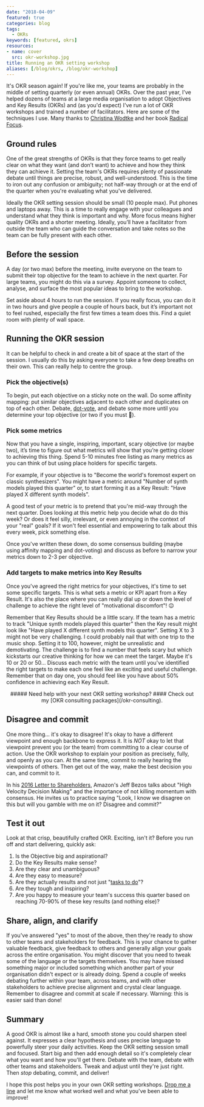 ```yaml
---
date: "2018-04-09"
featured: true
categories: blog
tags: 
  - OKRs
keywords: [featured, okrs]
resources:
- name: cover
  src: okr-workshop.jpg
title: Running an OKR setting workshop
aliases: [/blog/okrs, /blog/okr-workshop]
---
```


It's OKR season again! If you're like me, your teams are probably in the middle of setting quarterly (or even annual) OKRs. Over the past year, I’ve helped dozens of teams at a large media organisation to adopt Objectives and Key Results (OKRs) and (as you'd expect) I've run a lot of OKR  workshops and trained a number of facilitators. Here are some of the techniques I use. Many thanks to [Christina Wodtke](http://eleganthack.com/) and her book [Radical Focus](https://www.amazon.com/Radical-Focus-Achieving-Important-Objectives/dp/0996006028/). <!--TODO: help  [Nora Bereczkei](https://uk.linkedin.com/in/norabereczkei) to write a post about her summary.-->

## Ground rules
One of the great strengths of OKRs is that they force teams to get really clear on what they want (and don’t want) to achieve and how they think they can achieve it. Setting the team's OKRs requires plenty of passionate debate until things are precise, robust, and well-understood. This is the time to iron out any confusion or ambiguity; not half-way through or at the end of the quarter when you're evaluating what you've delivered. <!--There should be very little "wiggle room" for interpretation once these have been committed been nailed down.-->

Ideally the OKR setting session should be small (10 people max). Put phones and laptops away. This is a time to really engage with your colleagues and understand what they think is important and why. More focus means higher quality OKRs and a shorter meeting. Ideally, you’ll have a facilitator from outside the team who can guide the conversation and take notes so the team can be fully present with each other.

## Before the session
A day (or two max) before the meeting, invite everyone on the team to submit their top objective for the team to achieve in the next quarter. For large teams, you might do this via a survey. Appoint someone to collect, analyse, and surface the most popular ideas to bring to the workshop.

Set aside about 4 hours to run the session. If you really focus, you can do it in two hours and give people a couple of hours back, but it’s important not to feel rushed, especially the first few times a team does this. Find a quiet room with plenty of wall space.

## Running the OKR session
It can be helpful to check in and create a bit of space at the start of the session. I usually do this by asking everyone to take a few deep breaths on their own. This can really help to centre the group.

### Pick the objective(s)
To begin, put each objective on a sticky note on the wall. Do some affinity mapping: put similar objectives adjacent to each other and duplicates on top of each other. Debate, [dot-vote](https://en.wikipedia.org/wiki/Dot-voting), and debate some more until you determine your top objective (or two if you must :grimacing:).

### Pick some metrics
Now that you have a single, inspiring, important, scary objective (or maybe two), it’s time to figure out what metrics will show that you’re getting closer to achieving this thing. Spend 5-10 minutes free listing as many metrics as you can think of but using place holders for specific targets.

For example, if your objective is to "Become the world's foremost expert on classic synthesizers". You might have a metric around "Number of synth models played this quarter" or, to start forming it as a Key Result: "Have played X different synth models".

A good test of your metric is to pretend that you're mid-way through the next quarter. Does looking at this metric help you decide what do do this week? Or does it feel silly, irrelevant, or even annoying in the context of your "real" goals? If it won't feel essential and empowering to talk about this every week, pick something else.

Once you've written these down, do some consensus building (maybe using affinity mapping and dot-voting) and discuss as before to narrow your metrics down to 2-3 per objective.

### Add targets to make metrics into Key Results
Once you've agreed the right metrics for your objectives, it's time to set some specific targets. This is what sets a metric or KPI apart from a Key Result. It's also the place where you can really dial up or down the level of challenge to achieve the right level of "motivational discomfort"! :wink:

Remember that Key Results should be a little scary. If the team has a metric to track "Unique synth models played this quarter" then the Key result might look like "Have played X different synth models this quarter". Setting X to 3 might not be very challenging. I could probably nail that with one trip to the music shop. Setting it to 100, however, might be unrealistic and demotivating. The challenge is to find a number that feels scary but which kickstarts our creative thinking for how we can meet the target. Maybe it's 10 or 20 or 50... Discuss each metric with the team until you've identified the right targets to make each one feel like an exciting and useful challenge. Remember that on day one, you should feel like you have about 50% confidence in achieving each Key Result.

> 
<center>
##### Need help with your next OKR setting workshop? 
#### Check out my [OKR consulting packages](/okr-consulting).
</center>
 
 
## Disagree and commit
One more thing... it's okay to disagree! It's okay to have a different viewpoint and enough backbone to express it. It is *NOT* okay to let that viewpoint prevent you (or the team) from committing to a clear course of action. Use the OKR workshop to explain your position as precisely, fully, and openly as you can. At the same time, commit to really hearing the viewpoints of others. Then get out of the way, make the best decision you can, and commit to it.

In his [2016 Letter to Shareholders](https://blog.aboutamazon.com/working-at-amazon/2016-letter-to-shareholders), Amazon's Jeff Bezos talks about "High Velocity Decision Making" and the importance of not killing momentum with consensus. He invites us to practice saying "Look, I know we disagree on this but will you gamble with me on it? Disagree and commit?"


## Test it out

Look at that crisp, beautifully crafted OKR. Exciting, isn't it? Before you run off and start delivering, quickly ask:

1. Is the Objective big and aspirational?
2. Do the Key Results make sense?
3. Are they clear and unambiguous?
4. Are they easy to measure?
5. Are they actually results and not just "[tasks to do](/blog/okrs-are-not-tactics)"?
6. Are they tough and inspiring?
3. Are you happy to measure your team's success this quarter based on reaching 70-90% of these key results (and nothing else)?

## Share, align, and clarify
If you've answered "yes" to most of the above, then they're ready to show to other teams and stakeholders for feedback. This is your chance to gather valuable feedback, give feedback to others and generally align your goals across the entire organisation. You might discover that you need to tweak some of the language or the targets themselves. You may have missed something major or included something which another part of your organisation didn't expect or is already doing. Spend a couple of weeks debating further within your team, across teams, and with other stakeholders to achieve precise alignment and crystal clear language. Remember to disagree and commit at scale if necessary. Warning: this is easier said than done!


## Summary

A good OKR is almost like a hard, smooth stone you could sharpen steel against. It expresses a clear hypothesis and uses precise language to powerfully steer your daily activities. Keep the OKR setting session small and focused. Start big and then add enough detail so it's completely clear  what you want and how you'll get there. Debate with the team, debate with other teams and stakeholders. Tweak and adjust until they're just right. Then *stop* debating, commit, and deliver!

I hope this post helps you in your own OKR setting workshops. [Drop me a line][253eface] and let me know what worked well and what you've been able to improve!

  [253eface]: /contact "contact me"
